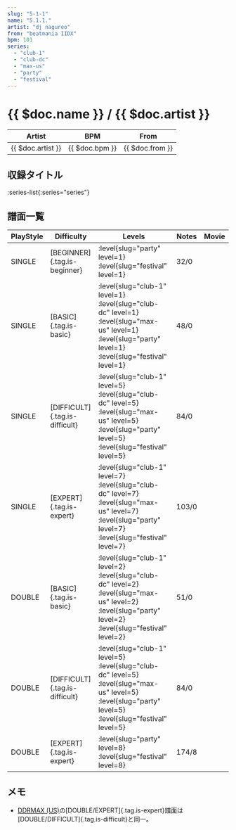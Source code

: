 ```yaml
---
slug: "5-1-1"
name: "5.1.1."
artist: "dj nagureo"
from: "beatmania IIDX"
bpm: 101
series:
  - "club-1"
  - "club-dc"
  - "max-us"
  - "party"
  - "festival"
---
```


# {{ $doc.name }} / {{ $doc.artist }}

|Artist|BPM|From|
|------|---|----|
|{{ $doc.artist }}|{{ $doc.bpm }}|{{ $doc.from }}|

## 収録タイトル

:series-list{:series="series"}

## 譜面一覧

|PlayStyle|Difficulty|Levels|Notes|Movie|
|---------|----------|------|-----|-----|
|SINGLE|[BEGINNER]{.tag.is-beginner}|:level{slug="party" level=1} :level{slug="festival" level=1}|32/0||
|SINGLE|[BASIC]{.tag.is-basic}|:level{slug="club-1" level=1} :level{slug="club-dc" level=1} :level{slug="max-us" level=1} :level{slug="party" level=1} :level{slug="festival" level=1}|48/0||
|SINGLE|[DIFFICULT]{.tag.is-difficult}|:level{slug="club-1" level=5} :level{slug="club-dc" level=5} :level{slug="max-us" level=5} :level{slug="party" level=5} :level{slug="festival" level=5}|84/0||
|SINGLE|[EXPERT]{.tag.is-expert}|:level{slug="club-1" level=7} :level{slug="club-dc" level=7} :level{slug="max-us" level=7} :level{slug="party" level=7} :level{slug="festival" level=7}|103/0||
|DOUBLE|[BASIC]{.tag.is-basic}|:level{slug="club-1" level=2} :level{slug="club-dc" level=2} :level{slug="max-us" level=2} :level{slug="party" level=2} :level{slug="festival" level=2}|51/0||
|DOUBLE|[DIFFICULT]{.tag.is-difficult}|:level{slug="club-1" level=5} :level{slug="club-dc" level=5} :level{slug="max-us" level=5} :level{slug="party" level=5} :level{slug="festival" level=5}|84/0||
|DOUBLE|[EXPERT]{.tag.is-expert}|:level{slug="party" level=8} :level{slug="festival" level=8}|174/8||

## メモ

- [DDRMAX (US)](/series/max-us)の[DOUBLE/EXPERT]{.tag.is-expert}譜面は[DOUBLE/DIFFICULT]{.tag.is-difficult}と同一。
